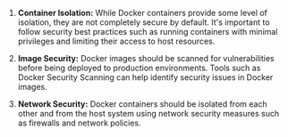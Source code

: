 1. **Container Isolation:** While Docker containers provide some level of isolation, they are not completely secure by default. It's important to follow security best practices such as running containers with minimal privileges and limiting their access to host resources.
    
2. **Image Security:** Docker images should be scanned for vulnerabilities before being deployed to production environments. Tools such as Docker Security Scanning can help identify security issues in Docker images.
    
3. **Network Security:** Docker containers should be isolated from each other and from the host system using network security measures such as firewalls and network policies.